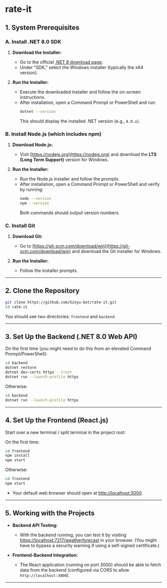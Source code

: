 # rate-it

## 1. System Prerequisites

### A. Install .NET 8.0 SDK

1. **Download the Installer:**
   - Go to the official [.NET 8 download page](https://dotnet.microsoft.com/en-us/download/dotnet/8.0).
   - Under “SDK,” select the Windows installer (typically the x64 version).

2. **Run the Installer:**
   - Execute the downloaded installer and follow the on-screen instructions.
   - After installation, open a Command Prompt or PowerShell and run:
     ```bash
     dotnet --version
     ```
     This should display the installed .NET version (e.g., `8.0.x`).

### B. Install Node.js (which includes npm)

1. **Download Node.js:**
   - Visit [https://nodejs.org](https://nodejs.org) and download the **LTS (Long Term Support)** version for Windows.

2. **Run the Installer:**
   - Run the Node.js installer and follow the prompts.
   - After installation, open a Command Prompt or PowerShell and verify by running:
     ```bash
     node --version
     npm --version
     ```
     Both commands should output version numbers.

### C. Install Git

1. **Download Git:**
   - Go to [https://git-scm.com/download/win](https://git-scm.com/download/win) and download the Git installer for Windows.

2. **Run the Installer:**
   - Follow the installer prompts.

---

## 2. Clone the Repository

   ```bash
   git clone https://github.com/Xinyu-bot/rate-it.git
   cd rate-it
   ```
   You should see two directories: `frontend` and `backend`.

---

## 3. Set Up the Backend (.NET 8.0 Web API)

On the first time (you might need to do this from an elevated Command Prompt/PowerShell):
```bash
cd backend
dotnet restore
dotnet dev-certs https --trust
dotnet run --launch-profile https
```

Otherwise:
```bash
cd backend
dotnet run --launch-profile https
```

---

## 4. Set Up the Frontend (React.js)
Start over a new terminal / split terminal in the project root:

On the first time:
```bash
cd frontend
npm install
npm start
```

Otherwise:
```bash
cd frontend
npm start
```

- Your default web browser should open at [http://localhost:3000](http://localhost:3000).

---

## 5. Working with the Projects

- **Backend API Testing:**
  - With the backend running, you can test it by visiting [https://localhost:7217/weatherforecast](https://localhost:7217/weatherforecast) in your browser. (You might have to bypass a security warning if using a self-signed certificate.)

- **Frontend-Backend Integration:**
  - The React application (running on port 3000) should be able to fetch data from the backend (configured via CORS to allow `http://localhost:3000`).

---
